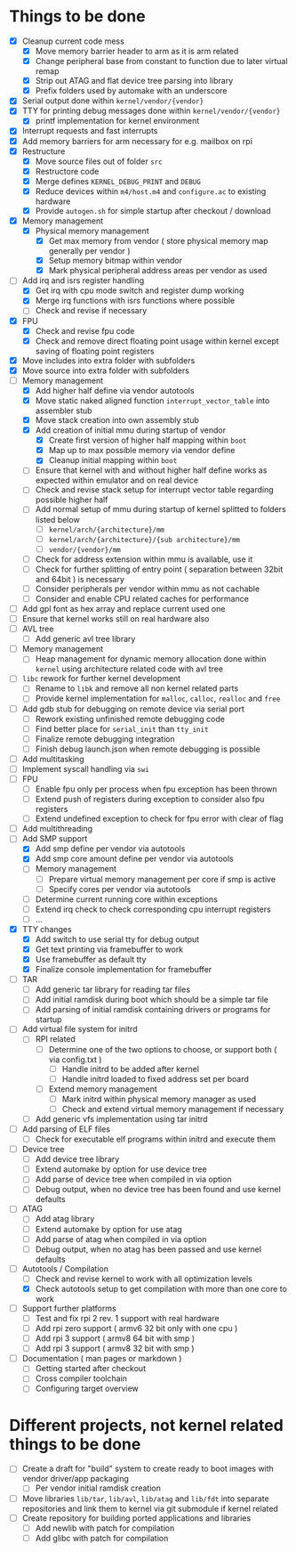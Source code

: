 
# Things to be done

* [x] Cleanup current code mess
  * [x] Move memory barrier header to arm as it is arm related
  * [x] Change peripheral base from constant to function due to later virtual remap
  * [x] Strip out ATAG and flat device tree parsing into library
  * [x] Prefix folders used by automake with an underscore
* [x] Serial output done within `kernel/vendor/{vendor}`
* [x] TTY for printing debug messages done within `kernel/vendor/{vendor}`
  * [x] printf implementation for kernel environment
* [x] Interrupt requests and fast interrupts
* [x] Add memory barriers for arm necessary for e.g. mailbox on rpi
* [x] Restructure
  * [x] Move source files out of folder `src`
  * [x] Restructore code
  * [x] Merge defines `KERNEL_DEBUG_PRINT` and `DEBUG`
  * [x] Reduce devices within `m4/host.m4` and `configure.ac` to existing hardware
  * [x] Provide `autogen.sh` for simple startup after checkout / download
* [x] Memory management
  * [x] Physical memory management
    * [x] Get max memory from vendor ( store physical memory map generally per vendor )
    * [x] Setup memory bitmap within vendor
    * [x] Mark physical peripheral address areas per vendor as used
* [ ] Add irq and isrs register handling
  * [x] Get irq with cpu mode switch and register dump working
  * [x] Merge irq functions with isrs functions where possible
  * [ ] Check and revise if necessary
* [x] FPU
  * [x] Check and revise fpu code
  * [x] Check and remove direct floating point usage within kernel except saving of floating point registers
* [x] Move includes into extra folder with subfolders
* [x] Move source into extra folder with subfolders
* [ ] Memory management
  * [x] Add higher half define via vendor autotools
  * [x] Move static naked aligned function `interrupt_vector_table` into assembler stub
  * [x] Move stack creation into own assembly stub
  * [x] Add creation of initial mmu during startup of vendor
    * [x] Create first version of higher half mapping within `boot`
    * [x] Map up to max possible memory via vendor define
    * [x] Cleanup initial mapping within `boot`
  * [ ] Ensure that kernel with and without higher half define works as expected within emulator and on real device
  * [ ] Check and revise stack setup for interrupt vector table regarding possible higher half
  * [ ] Add normal setup of mmu during startup of kernel splitted to folders listed below
    * [ ] `kernel/arch/{architecture}/mm`
    * [ ] `kernel/arch/{architecture}/{sub architecture}/mm`
    * [ ] `vendor/{vendor}/mm`
  * [ ] Check for address extension within mmu is available, use it
  * [ ] Check for further splitting of entry point ( separation between 32bit and 64bit ) is necessary
  * [ ] Consider peripherals per vendor within mmu as not cachable
  * [ ] Consider and enable CPU related caches for performance
* [ ] Add gpl font as hex array and replace current used one
* [ ] Ensure that kernel works still on real hardware also
* [ ] AVL tree
  * [ ] Add generic avl tree library
* [ ] Memory management
  * [ ] Heap management for dynamic memory allocation done within `kernel` using architecture related code with avl tree
* [ ] `libc` rework for further kernel development
  * [ ] Rename to `libk` and remove all non kernel related parts
  * [ ] Provide kernel implementation for `malloc`, `calloc`, `realloc` and `free`
* [ ] Add gdb stub for debugging on remote device via serial port
  * [ ] Rework existing unfinished remote debugging code
  * [ ] Find better place for `serial_init` than `tty_init`
  * [ ] Finalize remote debugging integration
  * [ ] Finish debug launch.json when remote debugging is possible
* [ ] Add multitasking
* [ ] Implement syscall handling via `swi`
* [ ] FPU
  * [ ] Enable fpu only per process when fpu exception has been thrown
  * [ ] Extend push of registers during exception to consider also fpu registers
  * [ ] Extend undefined exception to check for fpu error with clear of flag
* [ ] Add multithreading
* [ ] Add SMP support
  * [x] Add smp define per vendor via autotools
  * [x] Add smp core amount define per vendor via autotools
  * [ ] Memory management
    * [ ] Prepare virtual memory management per core if smp is active
    * [ ] Specify cores per vendor via autotools
  * [ ] Determine current running core within exceptions
  * [ ] Extend irq check to check corresponding cpu interrupt registers
  * [ ] ...
* [x] TTY changes
  * [x] Add switch to use serial tty for debug output
  * [x] Get text printing via framebuffer to work
  * [x] Use framebuffer as default tty
  * [x] Finalize console implementation for framebuffer
* [ ] TAR
  * [ ] Add generic tar library for reading tar files
  * [ ] Add initial ramdisk during boot which should be a simple tar file
  * [ ] Add parsing of initial ramdisk containing drivers or programs for startup
* [ ] Add virtual file system for initrd
  * [ ] RPI related
    * [ ] Determine one of the two options to choose, or support both ( via config.txt )
      * [ ] Handle initrd to be added after kernel
      * [ ] Handle initrd loaded to fixed address set per board
    * [ ] Extend memory management
      * [ ] Mark initrd within physical memory manager as used
      * [ ] Check and extend virtual memory management if necessary
  * [ ] Add generic vfs implementation using tar initrd
* [ ] Add parsing of ELF files
  * [ ] Check for executable elf programs within initrd and execute them
* [ ] Device tree
  * [ ] Add device tree library
  * [ ] Extend automake by option for use device tree
  * [ ] Add parse of device tree when compiled in via option
  * [ ] Debug output, when no device tree has been found and use kernel defaults
* [ ] ATAG
  * [ ] Add atag library
  * [ ] Extend automake by option for use atag
  * [ ] Add parse of atag when compiled in via option
  * [ ] Debug output, when no atag has been passed and use kernel defaults
* [ ] Autotools / Compilation
  * [ ] Check and revise kernel to work with all optimization levels
  * [x] Check autotools setup to get compilation with more than one core to work
* [ ] Support further platforms
  * [ ] Test and fix rpi 2 rev. 1 support with real hardware
  * [ ] Add rpi zero support ( armv6 32 bit only with one cpu )
  * [ ] Add rpi 3 support ( armv8 64 bit with smp )
  * [ ] Add rpi 3 support ( armv8 32 bit with smp )
* [ ] Documentation ( man pages or markdown )
  * [ ] Getting started after checkout
  * [ ] Cross compiler toolchain
  * [ ] Configuring target overview

# Different projects, not kernel related things to be done

* [ ] Create a draft for "build" system to create ready to boot images with vendor driver/app packaging
  * [ ] Per vendor initial ramdisk creation
* [ ] Move libraries `lib/tar`, `lib/avl`, `lib/atag` and `lib/fdt` into separate repositories and link them to kernel via git submodule if kernel related
* [ ] Create repository for building ported applications and libraries
  * [ ] Add newlib with patch for compilation
  * [ ] Add glibc with patch for compilation
